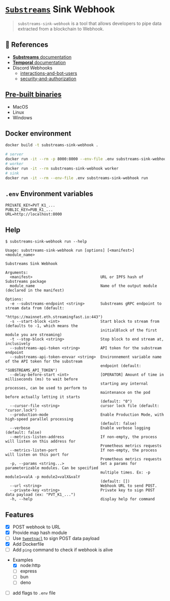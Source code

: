 # [`Substreams`](https://substreams.streamingfast.io/) Sink Webhook

> `substreams-sink-webhook` is a tool that allows developers to pipe data extracted from a blockchain to Webhook.

## 📖 References

- [**Substreams** documentation](https://substreams.streamingfast.io/)
- [**Temporal** documentation](https://docs.temporal.io/)
- Discord Webhooks
  - [interactions-and-bot-users](https://discord.com/developers/docs/interactions/receiving-and-responding#interactions-and-bot-users)
  - [security-and-authorization](https://discord.com/developers/docs/interactions/receiving-and-responding#security-and-authorization)

## [Pre-built binaries](https://github.com/pinax-network/substreams-sink-webhook/releases)
- MacOS
- Linux
- Windows

## Docker environment

```bash
docker build -t substreams-sink-webhook .

# server
docker run -it --rm -p 8000:8000 --env-file .env substreams-sink-webhook server
# worker
docker run -it --rm substreams-sink-webhook worker
# sink
docker run -it --rm --env-file .env substreams-sink-webhook run
```

## `.env` Environment variables

```
PRIVATE_KEY=PVT_K1_...
PUBLIC_KEY=PUB_K1_...
URL=http://localhost:8000
```

## Help

```
$ substreams-sink-webhook run --help

Usage: substreams-sink-webhook run [options] [<manifest>] <module_name>

Substreams Sink Webhook

Arguments:
  <manifest>                              URL or IPFS hash of Substreams package
  module_name                             Name of the output module (declared in the manifest)

Options:
  -e --substreams-endpoint <string>       Substreams gRPC endpoint to stream data from (default:
                                          "https://mainnet.eth.streamingfast.io:443")
  -s --start-block <int>                  Start block to stream from (defaults to -1, which means the
                                          initialBlock of the first module you are streaming)
  -t --stop-block <string>                Stop block to end stream at, inclusively
  --substreams-api-token <string>         API token for the substream endpoint
  --substreams-api-token-envvar <string>  Environnement variable name of the API token for the substream
                                          endpoint (default: "SUBSTREAMS_API_TOKEN")
  --delay-before-start <int>              [OPERATOR] Amount of time in milliseconds (ms) to wait before
                                          starting any internal processes, can be used to perform to
                                          maintenance on the pod before actually letting it starts
                                          (default: "0")
  --cursor-file <string>                  cursor lock file (default: "cursor.lock")
  --production-mode                       Enable Production Mode, with high-speed parallel processing
                                          (default: false)
  --verbose                               Enable verbose logging (default: false)
  --metrics-listen-address                If non-empty, the process will listen on this address for
                                          Prometheus metrics requests
  --metrics-listen-port                   If non-empty, the process will listen on this port for
                                          Prometheus metrics requests
  -p, --params <string...>                Set a params for parameterizable modules. Can be specified
                                          multiple times. Ex: -p module1=valA -p module2=valX&valY
                                          (default: [])
  --url <string>                          Webhook URL to send POST.
  --private-key <string>                  Private key to sign POST data payload (ex: "PVT_K1_...")
  -h, --help                              display help for command
```

## Features

- [x] POST webhook to URL
- [x] Provide map hash module
- [ ] Use [`tweetnacl`](https://github.com/dchest/tweetnacl-js) to sign POST data payload
- [x] Add Dockerfile
- [ ] Add `ping` command to check if webhook is alive
- Examples
  - [x] node:http
  - [ ] express
  - [ ] bun
  - [ ] deno
- [ ] add flags to `.env` file